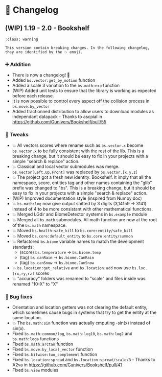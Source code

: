 # 🔧 Changelog

## (WIP) 1.19 - 2.0 - Bookshelf

```{admonition} Breaking changes
:class: warning

This version contain breaking changes. In the following changelog, they are identified by the 💥 emoji.
```

### ➕ Addition

- There is now a changelog! 🎉
- Added `bs.vector:get_by_motion` function
- Added a scale 3 variation to the `bs.math:exp` function
- (WIP) Added unit tests to ensure that the library is working as expected before each release.
- It is now possible to control every aspect off the collision process in `bs.move:by_vector`
- Added fractionned distribution to allow users to download modules as independant datapack - Thanks to ascpial in https://github.com/Gunivers/Bookshelf/pull/55

### 🔁 Tweaks

- 💥 All vectors scores where rename such as `bs.vector.x` become `bs.vector.x` to be fully consistent with the rest of the lib. This is a breaking change, but it should be easy to fix in your projects with a simple "search & replace" action.
- 💥 Classical and local vector submodules was merge. `bs.vector[Left,Up,Front]` was replaced by `bs.vector.[x,y,z]`
- 💥 The project got a fresh new identity: Bookshelf. It imply that all the namespace, score, entities tag and other names containing the "glib" prefix was changed to "bs". This is a breaking change, but it should be easy to fix in your projects with a simple "search & replace" action.
- (WIP) Improved documentation style (inspired from Numpy doc)
- 💥 `bs.math:log` now give output shifted by 3 digits (3,14159 -> 3141) instead of 4 to be more consistant with other mathematical functions.
- 💥 Merged LGdir and BiomeDetector systems in `bs.example` module
- 💥 Merged all `bs.math` submodules. All math function are now at the root of the `bs.math` namespace.
- 💥 Moved `bs.health:safe_kill` to `bs.core:entity/safe_kill`
- 💥 Moved `bs.core:default_entity` to `bs.core:entity/summon`
- 💥 Refactored `bs.biome` variable names to match the development standards:
  - (score) `bs.temperature` $\rightarrow$ `bs.biome.temp`
  - (tag) `bs.canRain` $\rightarrow$ `bs.biome.CanRain`
  - (tag) `bs.canSnow` $\rightarrow$ `bs.biome.CanSnow`
- 💥 `bs.location:get_relative` and `bs.location:add` now use `bs.loc.[rx,ry,rz]` scores
- 💥 "accuracy" folders was renamed to "scale" and files inside was renamed "10-X" to "X"

### 🐛 Bug fixes

- Orientation and location getters was not clearing the default entity, which sometimes cause bugs in systems that try to get the entity at the same location.
- 💥 The `bs.math:sin` function was actually cmputing -sin(x) instead of sin(x).
- Fixed `bs.math:common/log`, `bs.math:log10`, `bs.math:log2` and `bs.math:loga` functions
- Fixed `bs.math:arctan` function
- Fixed `bs.move:by_local_vector` function
- Fixed `bs.bitwise:two_complement` function
- Fixed `bs.location:spread` and `bs.location:spread/scale/3` - Thanks to A2va in https://github.com/Gunivers/Bookshelf/pull/41
- Fixed `bs.view` modules